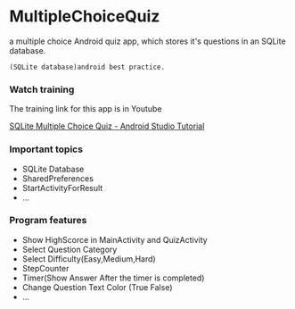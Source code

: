 # MultipleChoiceQuiz
a multiple choice Android quiz app, which stores it's questions in an SQLite database.

`(SQLite database)android best practice.`




### Watch training
The training link for this app is in Youtube

[SQLite Multiple Choice Quiz - Android Studio Tutorial](https://www.youtube.com/playlist?list=PLrnPJCHvNZuDCyg4Usq2gHMzz6_CiyQO7)

### Important topics
- SQLite Database
- SharedPreferences
- StartActivityForResult
- ...

### Program features
- Show HighScorce in MainActivity and QuizActivity
- Select Question Category
- Select Difficulty(Easy,Medium,Hard)
- StepCounter
- Timer(Show Answer After the timer is completed)
- Change Question Text Color (True False)
- ...

